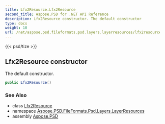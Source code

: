 ```yaml
---
title: Lfx2Resource.Lfx2Resource
second_title: Aspose.PSD for .NET API Reference
description: Lfx2Resource constructor. The default constructor
type: docs
weight: 10
url: /net/aspose.psd.fileformats.psd.layers.layerresources/lfx2resource/lfx2resource/
---
```

{{< psd/tize >}}
## Lfx2Resource constructor

The default constructor.

```csharp
public Lfx2Resource()
```

### See Also

* class [Lfx2Resource](../)
* namespace [Aspose.PSD.FileFormats.Psd.Layers.LayerResources](../../lfx2resource/)
* assembly [Aspose.PSD](../../../)


